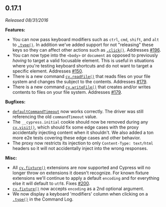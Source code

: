 ## 0.17.1

*Released 08/31/2016*

**Features:**

- You can now pass keyboard modifiers such as `ctrl`, `cmd`, `shift`, and `alt` to [`.type()`](/api/commands/type). In addition we've added support for not "releasing" these keys so they can affect other actions such as [`.click()`](/api/commands/click). Addresses [#196](https://github.com/cypress-io/cypress/issues/196).
- You can now type into the `<body>` or `document` as opposed to previously *having* to target a valid focusable element. This is useful in situations where you're testing keyboard shortcuts and do not want to target a specific element. Addresses [#150](https://github.com/cypress-io/cypress/issues/150).
- There is a new command [`cy.readFile()`](/api/commands/readfile) that reads files on your file system and changes the subject to the contents. Addresses [#179](https://github.com/cypress-io/cypress/issues/179).
- There is a new command [`cy.writeFile()`](/api/commands/writefile) that creates and/or writes contents to files on your file system. Addresses [#179](https://github.com/cypress-io/cypress/issues/179).

**Bugfixes:**

- [`defaultCommandTimeout`](/guides/references/configuration#Timeouts) now works correctly. The driver was still referencing the old `commandTimeout` value.
- The `__cypress.initial` cookie should now be removed during any [`cy.visit()`](/api/commands/visit), which should fix some edge cases with the proxy accidentally injecting content when it shouldn't. We also added a ton more e2e tests covering these edge cases and other behavior.
- The proxy now restricts its injection to only `Content-Type: text/html` headers so it will not accidentally inject into the wrong responses.

**Misc:**

- All [`cy.fixture()`](/api/commands/fixture) extensions are now supported and Cypress will no longer throw on extensions it doesn't recognize. For known fixture extensions we'll continue to apply a default `encoding` and for everything else it will default to `utf8`. Fixes [#200](https://github.com/cypress-io/cypress/issues/200).
- [`cy.fixture()`](/api/commands/fixture) now accepts `encoding` as a 2nd optional argument.
- We now display a keyboard 'modifiers' column when clicking on a [`.type()`](/api/commands/type) in the Command Log.


